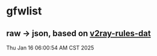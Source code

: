 # gfwlist
## raw -> json, based on [v2ray-rules-dat](https://github.com/Loyalsoldier/v2ray-rules-dat)
Thu Jan 16 06:00:54 AM CST 2025

